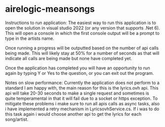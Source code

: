 # airelogic-meansongs

Instructions to run application:
The easiest way to run this application is to open the solution in visual studio 2022 (or any version that supports .Net 6).
This will open a console in which the first console output will be a prompt to type in the artists name.

Once running a progress will be outputted based on the number of api calls being made. This will likely stay at 50% for a number of seconds as that will indicate all calls are being made but none have completed yet.

Once the application has completed you will have an opportunity to run again by typing Y or Yes to the question, or you can exit out the program.

Notes on slow performance:
Currently the application does not perform to a standard I am happy with, the main reason for this is the lyrics.ovh api. This api will take 20-30 seconds to make a single request and sometimes is quite temperamental in that it will fail due to a socket or https exception.
To mitigate these problems i make sure to run all apis calls as async tasks, also i have implemented a retry mechanism in LyricsovhService.cs.
If i was to do this task again i would choose another api to get the lyrics for each song/artist.